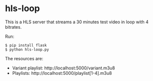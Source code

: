 hls-loop
========

This is a HLS server that streams a 30 minutes test video in loop with 4 bitrates.

Run:

    $ pip install flask
    $ python hls-loop.py


The resources are:

* Variant playlist: http://localhost:5000/variant.m3u8
* Playlists: http://localhost:5000/playlist[1-4].m3u8
